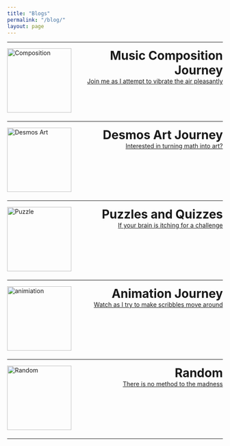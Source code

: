 ```yaml
---
title: "Blogs"
permalink: "/blog/"
layout: page
---
```

<hr>
<div style="display: flex; align-items: flex-start; justify-content: space-between; margin-bottom: 20px;">
  <img src="../assets/images/composition.jpg" alt="Composition" style="width: 150px; height: 150px;">
  <div style="margin-left: 20px; flex-grow: 1;">
    <h1 style="margin: 0; text-align: right;">Music Composition Journey</h1>
    <a href="https://timothy-cao.github.io/personal/blog/composition" style="text-align: right; display: block;">Join me as I attempt to vibrate the air pleasantly</a>
  </div>
</div>
<hr>

<div style="display: flex; align-items: flex-start; justify-content: space-between; margin-bottom: 20px;">
  <img src="../assets/images/desmos.png" alt="Desmos Art" style="width: 150px; height: 150px;">
  <div style="margin-left: 20px; flex-grow: 1;">
    <h1 style="margin: 0; text-align: right;">Desmos Art Journey</h1>
    <a href="https://timothy-cao.github.io/personal/blog/desmos" style="text-align: right; display: block;">Interested in turning math into art?</a>
  </div>
</div>
<hr>

<div style="display: flex; align-items: flex-start; justify-content: space-between; margin-bottom: 20px;">
  <img src="../assets/images/puzzle.png" alt="Puzzle" style="width: 150px; height: 150px;">
  <div style="margin-left: 20px; flex-grow: 1;">
    <h1 style="margin: 0; text-align: right;">Puzzles and Quizzes</h1>
    <a href="https://timothy-cao.github.io/personal/blog/puzzle" style="text-align: right; display: block;">If your brain is itching for a challenge</a>
  </div>
</div>
<hr>

<div style="display: flex; align-items: flex-start; justify-content: space-between; margin-bottom: 20px;">
  <img src="../assets/images/animation.jpg" alt="animiation" style="width: 150px; height: 150px;">
  <div style="margin-left: 20px; flex-grow: 1;">
    <h1 style="margin: 0; text-align: right;">Animation Journey</h1>
    <a href="https://timothy-cao.github.io/personal/blog/animiation" style="text-align: right; display: block;">Watch as I try to make scribbles move around</a>
  </div>
</div>
<hr>

<div style="display: flex; align-items: flex-start; justify-content: space-between; margin-bottom: 20px;">
  <img src="../assets/images/spongebob.png" alt="Random" style="width: 150px; height: 150px;">
  <div style="margin-left: 20px; flex-grow: 1;">
    <h1 style="margin: 0; text-align: right;">Random</h1>
    <a href="https://timothy-cao.github.io/personal/blog/random" style="text-align: right; display: block;">There is no method to the madness</a>
  </div>
</div>
<hr>

